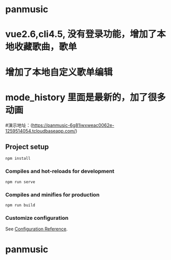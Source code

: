# panmusic
# 
# vue2.6,cli4.5, 没有登录功能，增加了本地收藏歌曲，歌单
#
# 增加了本地自定义歌单编辑
# 
# mode_history 里面是最新的，加了很多动画

#演示地址：(https://panmusic-6g81iwxweac0062e-1259514054.tcloudbaseapp.com/)

## Project setup
```
npm install
```

### Compiles and hot-reloads for development
```
npm run serve
```

### Compiles and minifies for production
```
npm run build
```

### Customize configuration
See [Configuration Reference](https://cli.vuejs.org/config/).
# panmusic
